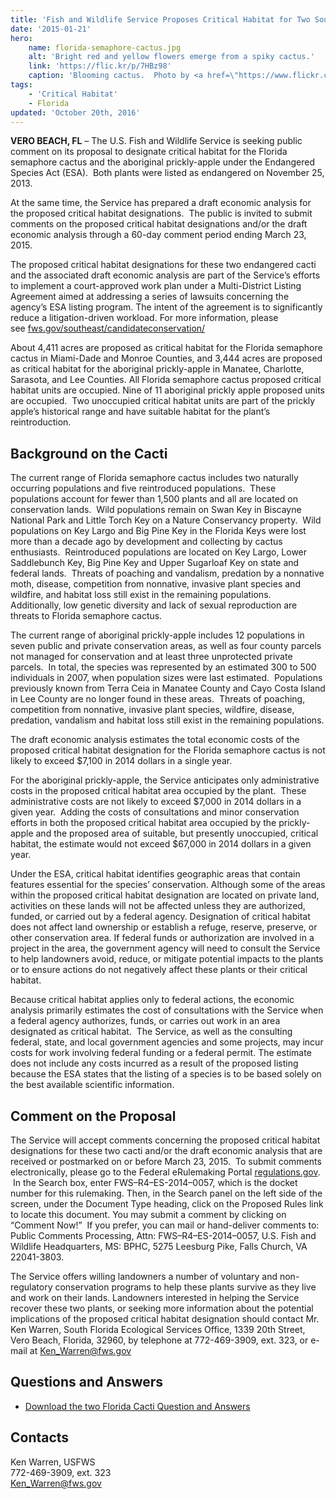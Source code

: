 ```yaml
---
title: 'Fish and Wildlife Service Proposes Critical Habitat for Two South Florida Cacti'
date: '2015-01-21'
hero:
    name: florida-semaphore-cactus.jpg
    alt: 'Bright red and yellow flowers emerge from a spiky cactus.'
    link: 'https://flic.kr/p/7HBz98'
    caption: 'Blooming cactus.  Photo by <a href=\"https://www.flickr.com/photos/wiredwitch/\" target=\"_blank\">Ketzirah Lesser</a>, <a href=\"https://creativecommons.org/licenses/by-sa/2.0/\" target=\"_blank\">CC BY-SA 2.0</a>.'
tags:
    - 'Critical Habitat'
    - Florida
updated: 'October 20th, 2016'
---
```


**VERO BEACH, FL** – The U.S. Fish and Wildlife Service is seeking public comment on its proposal to designate critical habitat for the Florida semaphore cactus and the aboriginal prickly-apple under the Endangered Species Act (ESA).  Both plants were listed as endangered on November 25, 2013.

At the same time, the Service has prepared a draft economic analysis for the proposed critical habitat designations.  The public is invited to submit comments on the proposed critical habitat designations and/or the draft economic analysis through a 60-day comment period ending March 23, 2015.

The proposed critical habitat designations for these two endangered cacti and the associated draft economic analysis are part of the Service’s efforts to implement a court-approved work plan under a Multi-District Listing Agreement aimed at addressing a series of lawsuits concerning the agency’s ESA listing program. The intent of the agreement is to significantly reduce a litigation-driven workload. For more information, please see [fws.gov/southeast/candidateconservation/](http://www.fws.gov/southeast/candidateconservation/)

About 4,411 acres are proposed as critical habitat for the Florida semaphore cactus in Miami-Dade and Monroe Counties, and 3,444 acres are proposed as critical habitat for the aboriginal prickly-apple in Manatee, Charlotte, Sarasota, and Lee Counties. All Florida semaphore cactus proposed critical habitat units are occupied. Nine of 11 aboriginal prickly apple proposed units are occupied.  Two unoccupied critical habitat units are part of the prickly apple’s historical range and have suitable habitat for the plant’s reintroduction. 

## Background on the Cacti

The current range of Florida semaphore cactus includes two naturally occurring populations and five reintroduced populations.  These populations account for fewer than 1,500 plants and all are located on conservation lands.  Wild populations remain on Swan Key in Biscayne National Park and Little Torch Key on a Nature Conservancy property.  Wild populations on Key Largo and Big Pine Key in the Florida Keys were lost more than a decade ago by development and collecting by cactus enthusiasts.  Reintroduced populations are located on Key Largo, Lower Saddlebunch Key, Big Pine Key and Upper Sugarloaf Key on state and federal lands.  Threats of poaching and vandalism, predation by a nonnative moth, disease, competition from nonnative, invasive plant species and wildfire, and habitat loss still exist in the remaining populations.  Additionally, low genetic diversity and lack of sexual reproduction are threats to Florida semaphore cactus. 

The current range of aboriginal prickly-apple includes 12 populations in seven public and private conservation areas, as well as four county parcels not managed for conservation and at least three unprotected private parcels.  In total, the species was represented by an estimated 300 to 500 individuals in 2007, when population sizes were last estimated.  Populations previously known from Terra Ceia in Manatee County and Cayo Costa Island in Lee County are no longer found in these areas.  Threats of poaching, competition from nonnative, invasive plant species, wildfire, disease, predation, vandalism and habitat loss still exist in the remaining populations.

The draft economic analysis estimates the total economic costs of the proposed critical habitat designation for the Florida semaphore cactus is not likely to exceed $7,100 in 2014 dollars in a single year.

For the aboriginal prickly-apple, the Service anticipates only administrative costs in the proposed critical habitat area occupied by the plant.  These administrative costs are not likely to exceed $7,000 in 2014 dollars in a given year.  Adding the costs of consultations and minor conservation efforts in both the proposed critical habitat area occupied by the prickly-apple and the proposed area of suitable, but presently unoccupied, critical habitat, the estimate would not exceed $67,000 in 2014 dollars in a given year.

Under the ESA, critical habitat identifies geographic areas that contain features essential for the species’ conservation. Although some of the areas within the proposed critical habitat designation are located on private land, activities on these lands will not be affected unless they are authorized, funded, or carried out by a federal agency. Designation of critical habitat does not affect land ownership or establish a refuge, reserve, preserve, or other conservation area. If federal funds or authorization are involved in a project in the area, the government agency will need to consult the Service to help landowners avoid, reduce, or mitigate potential impacts to the plants or to ensure actions do not negatively affect these plants or their critical habitat.

Because critical habitat applies only to federal actions, the economic analysis primarily estimates the cost of consultations with the Service when a federal agency authorizes, funds, or carries out work in an area designated as critical habitat.  The Service, as well as the consulting federal, state, and local government agencies and some projects, may incur costs for work involving federal funding or a federal permit. The estimate does not include any costs incurred as a result of the proposed listing because the ESA states that the listing of a species is to be based solely on the best available scientific information.

## Comment on the Proposal

The Service will accept comments concerning the proposed critical habitat designations for these two cacti and/or the draft economic analysis that are received or postmarked on or before March 23, 2015.  To submit comments electronically, please go to the Federal eRulemaking Portal [regulations.gov](http://www.regulations.gov/).  In the Search box, enter FWS–R4–ES-2014–0057, which is the docket number for this rulemaking. Then, in the Search panel on the left side of the screen, under the Document Type heading, click on the Proposed Rules link to locate this document. You may submit a comment by clicking on “Comment Now!”  If you prefer, you can mail or hand-deliver comments to: Public Comments Processing, Attn: FWS–R4–ES-2014–0057, U.S. Fish and Wildlife Headquarters, MS: BPHC, 5275 Leesburg Pike, Falls Church, VA 22041-3803.

The Service offers willing landowners a number of voluntary and non-regulatory conservation programs to help these plants survive as they live and work on their lands. Landowners interested in helping the Service recover these two plants, or seeking more information about the potential implications of the proposed critical habitat designation should contact Mr. Ken Warren, South Florida Ecological Services Office, 1339 20th Street, Vero Beach, Florida, 32960, by telephone at 772-469-3909, ext. 323, or e-mail at [Ken_Warren@fws.gov](mailto:Ken_Warren@fws.gov)

## Questions and Answers

- [Download the two Florida Cacti Question and Answers](/pdf/questions-and-answers/two-florida-cacti-proposed-critical-habitat.pdf)

## Contacts

Ken Warren, USFWS  
772-469-3909, ext. 323  
[Ken_Warren@fws.gov](mailto:Ken_Warren@fws.gov)
